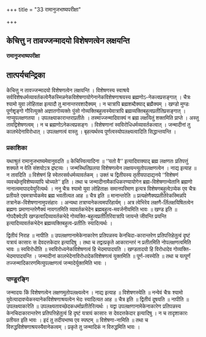 +++
title = "33 रामानुजभाष्यपरीक्षा"

+++


## केचित्तु न तावज्जन्मादयो विशेषणत्वेन लक्षयन्ति

**रामानुजभाष्यपरीक्षा**

## **तात्पर्यचन्द्रिका**

केचित्तु न तावज्जन्मादयो विशेषणत्वेन लक्षयन्ति । विशेषणस्य स्वाश्रये सर्वविशेषधर्मव्यावर्तकत्वेनैकस्मिन्ननेकविशेषणायोगेनानेकविशेषणाश्रयस्य ब्रह्मणोऽ-नेकत्वप्रसङ्गात् । चैत्रः श्यामो युवा लोहिताक्ष इत्यादौ तु मानान्तरवशादैक्यम् । न चात्रापि ब्रह्मशब्दैक्याद् ब्रह्मैक्यम् । खण्डो मुण्डः पूर्णशृृङ्गो गौरित्युक्ते अज्ञातगोव्यक्तेः पुंसो गोव्यक्तिबहुत्वस्येवात्रापि ब्रह्मव्यक्तिबहुत्वप्रतीतिप्रसङ्गात् । नाप्युपलक्षणतया । उपलक्ष्याकारान्तराप्रतीतेः । तस्माज्जन्मादिवाक्यं न ब्रह्म लक्षयितुं शक्तमिति प्राप्ते । अस्तु तावद्विशेषणत्वम् । न च ब्रह्मणोऽनेकत्वप्रसङ्गः । विशेषणानां स्वविरोधिधर्मव्यावर्तकत्वात् । जन्मादीनां तु कालभेदेनाविरोधात् । उपलक्षणत्वं वास्तु । बृहत्यर्थस्य पूर्णत्वस्योपलक्ष्यत्वादिति सिद्धान्तयन्ति ।

### **प्रकाशिका**

यथाश्रुतं रामानुजभाष्यमेवानुवदति ॥ केचित्त्वित्यादिना ॥ ‘‘यतो वै’’ इत्यादिवाक्याद् ब्रह्म लक्षणतः प्रतिपत्तुं शक्यते न वेति संशयोऽत्र द्रष्टव्यः । जन्मस्थितिप्रलया विशेषणत्वेन लक्षयन्त्युतोपलक्षणत्वेन । नाद्य इत्याह ॥ न तावदिति ॥ विशेषणं हि स्वेतरसर्वधर्मव्यावर्तकम् । उक्तं च द्वितीयस्य तृतीयपादाद्यनये ‘‘विशेषणं व्यवच्छेत्तृविशेष्यव्यापि चोच्यते’’ इति । तथा च जन्मादीनामैकाधिकरण्यायोगेन ब्रह्म-विशेषणान्येतानि ब्रह्मणो नानात्वमापादयेयुरित्यर्थः । ननु चैत्रः श्यामो युवा लोहिताक्षः समानपरिमाण इत्यत्र विशेषणबहुत्वेऽप्येक एव चैत्रः प्रतीयते एवमत्राप्येकमेव ब्रह्म भवतीत्यत आह ॥ चैत्र इति ॥ मानान्तरेति ॥ प्रत्यक्षेणैक्यप्रतीतेरेकस्मिन्नपि तत्रानेक-विशेषणानामुपसंहारः । अन्यथा तत्राप्यनेकत्वमपरिहार्यम् । अत्र त्वेभिरेव लक्षणै-र्लिलक्षयिषितत्वेन ब्रह्मणः प्रमाणान्तरेणैक्यं नावगतमिति व्यावर्तकभेदेन ब्रह्मबहुत्व-मवर्जनीयमिति भावः ॥ खण्ड इति ॥ गोपदैक्येऽपि खण्डत्वादिव्यावर्तकभेदे गोव्यक्ति-बहुत्वप्रतीतिरिवात्रापि जायन्ते जीवन्ति प्रयन्ति इत्यादिव्यावर्तकभेदेन ब्रह्मव्यक्तिबहुत्व-प्रतीतिः स्यादित्यर्थः ।

द्वितीयं निराह ॥ नापीति ॥ उपलक्षणानामेकेनाकारेण प्रतिपन्नस्य केनचिदा-कारान्तरेण प्रतिपत्तिहेतुत्वं दृष्टं यत्रायं कासारः स देवदत्तकेदार इत्यादिषु । तथा च तद्वत्प्रकृते आकारान्तरं न प्रतीतमिति नोपलक्षणत्वमिति भावः ॥ स्वविरोधीति ॥ स्वविरोध्यनेकविशेषणत्वं हि भेदमापादयति । खण्डतादयो हि विरोधादेव गोव्यक्ति-भेदमापादयन्ति । जन्मादीनां कालभेदेनाविरोधादेकविशेषणत्वं युक्तमिति ॥ पूर्ण-त्वस्येति ॥ तथा च यत्पूर्णं तज्जन्मादिकारणमित्युपलक्षणत्वं जन्मादेर्युक्तमिति भावः ।

### **पाण्डुरङ्गि**

जन्मादयः किं विशेषणत्वेन लक्षणमुतोपलक्ष्यत्वेन । नाद्य इत्याह ॥ विशेषणस्येति ॥ नन्वेवं चैत्रः श्यामो युवेत्यादावप्येकस्यानेकविशेषणाश्रयत्वेन भेदः स्यादित्यत आह ॥ चैत्र इति ॥ द्वितीयं दूषयति ॥ नापीति ॥ उपलक्ष्याकारेति ॥ उपलक्ष्यतावच्छेदकधर्माप्रतीतेरित्यर्थः । यद्वा उपलक्षणानामेकेनाकारेण प्रतिपन्नस्य केनचिदाकारान्तरेण प्रतिपत्तिहेतुत्वं हि दृष्टं यत्रायं कासारः स देवदत्तकेदार इत्यादिषु । न च तादृशाकारः प्रतीयत इति भावः । इदं तु तदीयभाष्य एव स्पष्टम् ॥ विशेषणा-नामिति ॥ तथा च विरुद्धविशेषणाश्रयस्यैवानेकत्वम् । प्रकृते तु जन्मादिकं न विरुद्धमिति भावः ।

